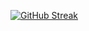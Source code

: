 [![GitHub Streak](http://github-readme-streak-stats.herokuapp.com?user=AprKali&theme=tokyonight&date_format=j%2Fn%5B%2FY%5D)](https://git.io/streak-stats)
